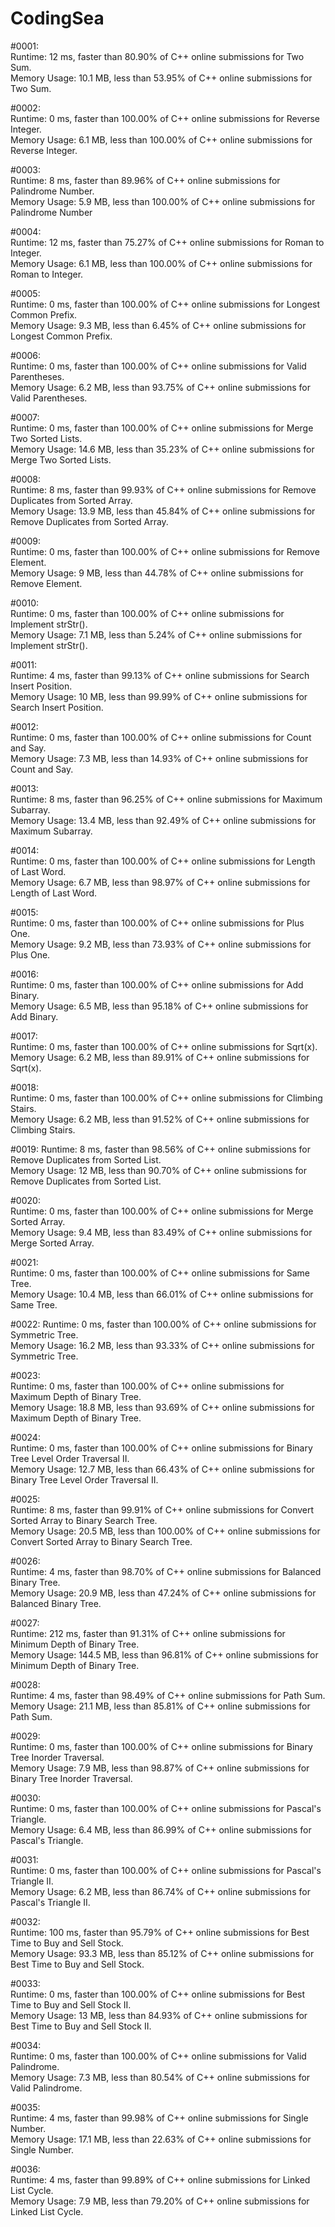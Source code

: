 # CodingSea

#0001:  
Runtime: 12 ms, faster than 80.90% of C++ online submissions for Two Sum.  
Memory Usage: 10.1 MB, less than 53.95% of C++ online submissions for Two Sum.  

#0002:  
Runtime: 0 ms, faster than 100.00% of C++ online submissions for Reverse Integer.  
Memory Usage: 6.1 MB, less than 100.00% of C++ online submissions for Reverse Integer.  

#0003:  
Runtime: 8 ms, faster than 89.96% of C++ online submissions for Palindrome Number.  
Memory Usage: 5.9 MB, less than 100.00% of C++ online submissions for Palindrome Number  

#0004:  
Runtime: 12 ms, faster than 75.27% of C++ online submissions for Roman to Integer.  
Memory Usage: 6.1 MB, less than 100.00% of C++ online submissions for Roman to Integer.  

#0005:  
Runtime: 0 ms, faster than 100.00% of C++ online submissions for Longest Common Prefix.  
Memory Usage: 9.3 MB, less than 6.45% of C++ online submissions for Longest Common Prefix.  
  
#0006:  
Runtime: 0 ms, faster than 100.00% of C++ online submissions for Valid Parentheses.  
Memory Usage: 6.2 MB, less than 93.75% of C++ online submissions for Valid Parentheses.  

#0007:  
Runtime: 0 ms, faster than 100.00% of C++ online submissions for Merge Two Sorted Lists.  
Memory Usage: 14.6 MB, less than 35.23% of C++ online submissions for Merge Two Sorted Lists.  

#0008:  
Runtime: 8 ms, faster than 99.93% of C++ online submissions for Remove Duplicates from Sorted Array.  
Memory Usage: 13.9 MB, less than 45.84% of C++ online submissions for Remove Duplicates from Sorted Array.  

#0009:  
Runtime: 0 ms, faster than 100.00% of C++ online submissions for Remove Element.  
Memory Usage: 9 MB, less than 44.78% of C++ online submissions for Remove Element.  

#0010:  
Runtime: 0 ms, faster than 100.00% of C++ online submissions for Implement strStr().  
Memory Usage: 7.1 MB, less than 5.24% of C++ online submissions for Implement strStr().  

#0011:  
Runtime: 4 ms, faster than 99.13% of C++ online submissions for Search Insert Position.  
Memory Usage: 10 MB, less than 99.99% of C++ online submissions for Search Insert Position.  

#0012:  
Runtime: 0 ms, faster than 100.00% of C++ online submissions for Count and Say.  
Memory Usage: 7.3 MB, less than 14.93% of C++ online submissions for Count and Say.  

#0013:   
Runtime: 8 ms, faster than 96.25% of C++ online submissions for Maximum Subarray.   
Memory Usage: 13.4 MB, less than 92.49% of C++ online submissions for Maximum Subarray. 

#0014:  
Runtime: 0 ms, faster than 100.00% of C++ online submissions for Length of Last Word.  
Memory Usage: 6.7 MB, less than 98.97% of C++ online submissions for Length of Last Word.  

#0015:  
Runtime: 0 ms, faster than 100.00% of C++ online submissions for Plus One.    
Memory Usage: 9.2 MB, less than 73.93% of C++ online submissions for Plus One.    

#0016:  
Runtime: 0 ms, faster than 100.00% of C++ online submissions for Add Binary.  
Memory Usage: 6.5 MB, less than 95.18% of C++ online submissions for Add Binary.  

#0017:  
Runtime: 0 ms, faster than 100.00% of C++ online submissions for Sqrt(x).  
Memory Usage: 6.2 MB, less than 89.91% of C++ online submissions for Sqrt(x).  

#0018:  
Runtime: 0 ms, faster than 100.00% of C++ online submissions for Climbing Stairs.  
Memory Usage: 6.2 MB, less than 91.52% of C++ online submissions for Climbing Stairs.  

#0019:
Runtime: 8 ms, faster than 98.56% of C++ online submissions for Remove Duplicates from Sorted List.  
Memory Usage: 12 MB, less than 90.70% of C++ online submissions for Remove Duplicates from Sorted List.  

#0020:  
Runtime: 0 ms, faster than 100.00% of C++ online submissions for Merge Sorted Array.  
Memory Usage: 9.4 MB, less than 83.49% of C++ online submissions for Merge Sorted Array.  

#0021:  
Runtime: 0 ms, faster than 100.00% of C++ online submissions for Same Tree.  
Memory Usage: 10.4 MB, less than 66.01% of C++ online submissions for Same Tree.  

#0022:
Runtime: 0 ms, faster than 100.00% of C++ online submissions for Symmetric Tree.  
Memory Usage: 16.2 MB, less than 93.33% of C++ online submissions for Symmetric Tree.  

#0023:  
Runtime: 0 ms, faster than 100.00% of C++ online submissions for Maximum Depth of Binary Tree.  
Memory Usage: 18.8 MB, less than 93.69% of C++ online submissions for Maximum Depth of Binary Tree.  

#0024:  
Runtime: 0 ms, faster than 100.00% of C++ online submissions for Binary Tree Level Order Traversal II.  
Memory Usage: 12.7 MB, less than 66.43% of C++ online submissions for Binary Tree Level Order Traversal II.  

#0025:  
Runtime: 8 ms, faster than 99.91% of C++ online submissions for Convert Sorted Array to Binary Search Tree.  
Memory Usage: 20.5 MB, less than 100.00% of C++ online submissions for Convert Sorted Array to Binary Search Tree.  

#0026:  
Runtime: 4 ms, faster than 98.70% of C++ online submissions for Balanced Binary Tree.  
Memory Usage: 20.9 MB, less than 47.24% of C++ online submissions for Balanced Binary Tree.  

#0027:  
Runtime: 212 ms, faster than 91.31% of C++ online submissions for Minimum Depth of Binary Tree.  
Memory Usage: 144.5 MB, less than 96.81% of C++ online submissions for Minimum Depth of Binary Tree.  

#0028:  
Runtime: 4 ms, faster than 98.49% of C++ online submissions for Path Sum.  
Memory Usage: 21.1 MB, less than 85.81% of C++ online submissions for Path Sum.  

#0029:  
Runtime: 0 ms, faster than 100.00% of C++ online submissions for Binary Tree Inorder Traversal.  
Memory Usage: 7.9 MB, less than 98.87% of C++ online submissions for Binary Tree Inorder Traversal.  

#0030:  
Runtime: 0 ms, faster than 100.00% of C++ online submissions for Pascal's Triangle.  
Memory Usage: 6.4 MB, less than 86.99% of C++ online submissions for Pascal's Triangle.  

#0031:  
Runtime: 0 ms, faster than 100.00% of C++ online submissions for Pascal's Triangle II.  
Memory Usage: 6.2 MB, less than 86.74% of C++ online submissions for Pascal's Triangle II.  

#0032:  
Runtime: 100 ms, faster than 95.79% of C++ online submissions for Best Time to Buy and Sell Stock.  
Memory Usage: 93.3 MB, less than 85.12% of C++ online submissions for Best Time to Buy and Sell Stock.  

#0033:  
Runtime: 0 ms, faster than 100.00% of C++ online submissions for Best Time to Buy and Sell Stock II.  
Memory Usage: 13 MB, less than 84.93% of C++ online submissions for Best Time to Buy and Sell Stock II.  

#0034:  
Runtime: 0 ms, faster than 100.00% of C++ online submissions for Valid Palindrome.  
Memory Usage: 7.3 MB, less than 80.54% of C++ online submissions for Valid Palindrome.  

#0035:  
Runtime: 4 ms, faster than 99.98% of C++ online submissions for Single Number.  
Memory Usage: 17.1 MB, less than 22.63% of C++ online submissions for Single Number.  

#0036:  
Runtime: 4 ms, faster than 99.89% of C++ online submissions for Linked List Cycle.  
Memory Usage: 7.9 MB, less than 79.20% of C++ online submissions for Linked List Cycle.  
